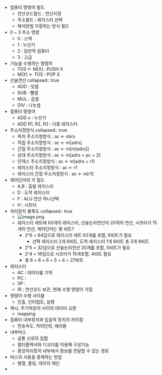- 컴퓨터 명령어 필드
	- 연산코드필드 : 연산지정
	- 주소필드 : 레지스터 선택
	- 해석방법 지정하는 방식 필드
- 0 ~ 3 주소 명령
	- 0 : 스택
	- 1 : 누산기
	- 2 : 일반적 컴퓨터
	- 3 : 고급
- 기능을 수행하는 명령어
	- TOS <- M[X] : PUSH X
	- M[X] <- TOS : POP X
- 산술연산
  collapsed:: true
	- ADD : 덧셈
	- SUB : 뺄셈
	- MUL : 곱셈
	- DIV : 나눗셈
- 컴퓨터 명령어
	- ADD x : 누산기
	- ADD R1, R2, R3 : 다중 레지스터
- 주소지정방식
  collapsed:: true
	- 즉치 주소지정방식 : ac <- nbrs
	- 직접 주소지정방식 : ac <- m[adrs]
	- 간접 주소지정방식 : ac <- m[m[adrs]]
	- 상대 주소지정방식 : ac <- m[adrs + pc + 2]
	- 인덱스 주소지정방식 : ac <- m[adrs + r1]
	- 레지스터 주소지정방식 : ac <- r1
	- 레지스터 간접 주소지정방식 : ac <- m[r1]
- 제어단어의 각 필드
	- A,B : 출발 레지스터
	- D : 도착 레지스터
	- F : ALU 연산 하나선택
	- H : 시프터
- 처리장치 블록도
  collapsed:: true
	- ![image.png](../assets/image_1733099344322_0.png)
	- 레지스터 세트에 63개의 레지스터, 산술논리연산이 20개의 연산, 시프터가 15개의 연산, 제어단어는 몇 비트?
		- 2^6 = 64임으로 레지스터 세트 63개를 포함, 6비트가 필요
			- 선택 레지스터 2개 6비트, 도착 레지스터 1개 6비트 총 3개 6비트
		- 2^5 = 32임으로 산술논리연산 20개를 포함, 5비트가 필요
		- 2^4 = 16임으로 시프터가 15개포함, 4비트 필요
		- 총 6 + 6 + 6 + 5 + 4 = 27비트
- 레지스터
	- AC : 데이터를 기억
	- PC :
	- SP :
	- IR : 연산코드 보관, 현재 수행 명령어 가짐
- 명령어 수행 사이클
	- 인출, 인터럽트, 실행
- 캐시, 주기억장치 사이의 데이터 교환
	- mapping
- 컴퓨터 내부장치와 입출력 장치의 차이점
	- 전송속도, 처리단위, 에러율
- 내부버스
	- 공통 선로의 집합
	- 멀티플랙서와 디코더를 이용해 구성가능
	- 중앙처리장치 내부에서 종보를 전달할 수 있는 경로
- 버스의 사용을 중재하는 방법
	- 병렬, 폴링, 데이지 체인
-